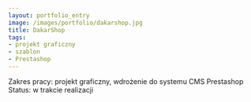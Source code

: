 ```yaml
---
layout: portfolio_entry
image: /images/portfolio/dakarshop.jpg
title: DakarShop
tags:
- projekt graficzny
- szablon
- Prestashop
---
```

Zakres pracy: projekt graficzny, wdrożenie do systemu CMS Prestashop <br />
Status: w trakcie realizacji